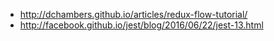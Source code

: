 - http://dchambers.github.io/articles/redux-flow-tutorial/
- http://facebook.github.io/jest/blog/2016/06/22/jest-13.html
